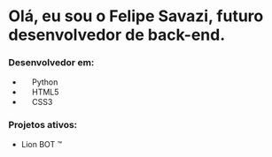 # Olá, eu sou o Felipe Savazi, futuro desenvolvedor de back-end.

### Desenvolvedor em: 

- <img src="https://cdn.discordapp.com/attachments/884562553773117461/888905411888046110/5848152fcef1014c0b5e4967.png" width="15"> Python
- <img src="https://cdn.discordapp.com/attachments/884562553773117461/888908971769999400/html5-logo-8.png" width="15"> HTML5
- <img src="https://cdn.discordapp.com/attachments/884562553773117461/888909786266103888/141-1415372_css3-icon-png.png" width="15"> CSS3

### Projetos ativos: 

- Lion BOT ™

<!---
FelipeSavazii/FelipeSavazii is a ✨ special ✨ repository because its `README.md` (this file) appears on your GitHub profile.
You can click the Preview link to take a look at your changes.
--->
